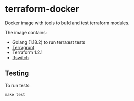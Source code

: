 # terraform-docker
Docker image with tools to build and test terraform modules.

The image contains:
 - Golang (1.18.2) to run terratest tests
 - [Terragrunt](https://terragrunt.gruntwork.io/)
 - Terraform 1.2.1
 - [tfswitch](https://tfswitch.warrensbox.com)

## Testing

To run tests:
```shell
make test
```


